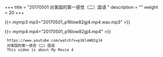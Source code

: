 +++
title = "20170501  对美国的第一感觉（二）国语 "
description = ""
weight = 20
+++

{{< mymp3 mp3="20170501_p16low82gj4.mp4.wav.mp3" >}}

{{< mymp4 mp4="20170501_p16low82gj4.mp4" >}}

     https://www.youtube.com/watch?v=p16loW82gJ4 
     对美国的第一感觉（二）国语 
     This video is about My Movie 4 
